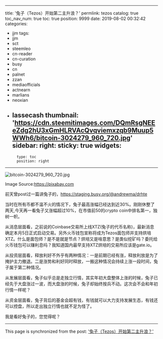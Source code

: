
---
title: '兔子（Tezos）开始第二主升浪？'
permlink: tezos
catalog: true
toc_nav_num: true
toc: true
position: 9999
date: 2019-08-02 00:32:42
categories:
- jjm
tags:
- jjm
- sct
- steemleo
- cn-reader
- cn-curation
- busy
- cn
- palnet
- zzan
- mediaofficials
- actnearn
- marlians
- neoxian
- lassecash
thumbnail: 'https://cdn.steemitimages.com/DQmRsgNEEeZdg2hU3xGmHLRVAcQvqviemxzqb9Muup5WWh6/bitcoin-3024279_960_720.jpg'
sidebar:
    right:
        sticky: true
widgets:
    -
        type: toc
        position: right
---


![bitcoin-3024279_960_720.jpg](https://cdn.steemitimages.com/DQmRsgNEEeZdg2hU3xGmHLRVAcQvqviemxzqb9Muup5WWh6/bitcoin-3024279_960_720.jpg)

Image Source:https://pixabay.com

前天曾post过一篇讲兔子的，https://staging.busy.org/@andrewma/drhte

当时在所有币都不温不火的情况下，兔子最高涨幅已经达到近30%。刚刚休整了两天,今天再一看兔子又涨幅超过10%，在市值前50的crypto coin中排名第一，独树一帜。

从消息层面看，之前说的Coinbase交易所上线XTZ(兔子的代币名称)，最新消息确定本月5日正式启动交易。另外火币钱包宣称将成为Tezos面包师并支持烘培XTZ。什么是面包师？是不是就是节点？烘培又是啥意思？是类似挖矿吗？委托给火币钱包可以赚利息吗？我知道国内最早支持XTZ烘培的交易所应该是gate.io。

从投资层面看，释放利好不外乎有两种情况：一是前期已经有涨，释放利放是为了掩护主力撤退。二是涨势和利好同时释放，一搬这种情况会持续上涨一段时间，兔子属于第二种情况。

从发展层面看，兔子似乎总是走独立行情，其实年初大盘整体上涨的时候，兔子已经先于大盘涨过一波，而大盘涨的时候，兔子却始终按兵不动。这次会不会和年初行情一样呢？

从资金层面看，兔子背后的基金会超有钱，有钱就可以大力支持发展生态，有钱还可以控盘，所以走出独立行情也就不足为怪了。

我是看好兔子的，您觉得呢？

- - -

This page is synchronized from the post: ['兔子（Tezos）开始第二主升浪？'](https://steemit.com/@andrewma/tezos)
